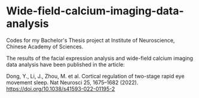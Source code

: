 # Wide-field-calcium-imaging-data-analysis
Codes for my Bachelor's Thesis project at Institute of Neuroscience, Chinese Academy of Sciences.

The results of the facial expression analysis and wide-field calcium imaging data analysis have been published in the article:

Dong, Y., Li, J., Zhou, M. et al. Cortical regulation of two-stage rapid eye movement sleep. Nat Neurosci 25, 1675–1682 (2022). https://doi.org/10.1038/s41593-022-01195-2
